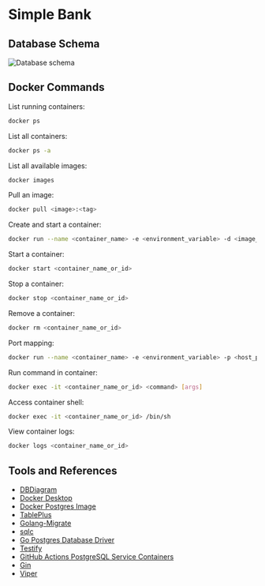 # Simple Bank

## Database Schema

![Database schema](images/database_schema.png)

## Docker Commands

List running containers:
```bash
docker ps
```

List all containers:
```bash
docker ps -a
```

List all available images:
```bash
docker images
```

Pull an image:
```bash
docker pull <image>:<tag>
```

Create and start a container:
```bash
docker run --name <container_name> -e <environment_variable> -d <image_name>:<tag>
```

Start a container:
```bash
docker start <container_name_or_id>
```

Stop a container:
```bash
docker stop <container_name_or_id>
```

Remove a container:
```bash
docker rm <container_name_or_id>
```

Port mapping:
```bash
docker run --name <container_name> -e <environment_variable> -p <host_ports:container_ports> -d <image>:<tag>
```

Run command in container:
```bash
docker exec -it <container_name_or_id> <command> [args]
```

Access container shell:
```bash
docker exec -it <container_name_or_id> /bin/sh
```

View container logs:
```bash
docker logs <container_name_or_id>
```

## Tools and References

- [DBDiagram](https://dbdiagram.io/)
- [Docker Desktop](https://www.docker.com/products/docker-desktop/)
- [Docker Postgres Image](https://hub.docker.com/_/postgres)
- [TablePlus](https://tableplus.com/)
- [Golang-Migrate](https://github.com/golang-migrate/migrate)
- [sqlc](https://sqlc.dev/)
- [Go Postgres Database Driver](https://github.com/lib/pq)
- [Testify](https://github.com/stretchr/testify)
- [GitHub Actions PostgreSQL Service Containers](https://docs.github.com/en/actions/using-containerized-services/creating-postgresql-service-containers)
- [Gin](https://github.com/gin-gonic/gin)
- [Viper](https://github.com/spf13/viper)
